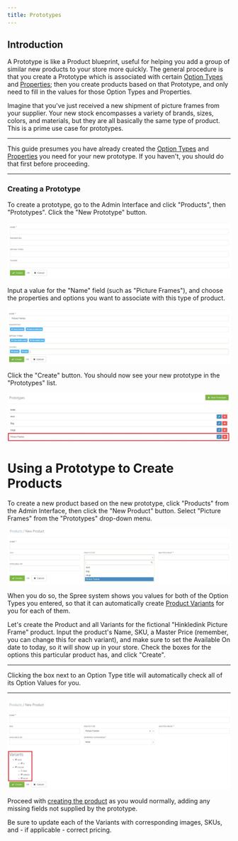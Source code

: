 ```yaml
---
title: Prototypes
---
```


## Introduction

A Prototype is like a Product blueprint, useful for helping you add a group of similar new products to your store more quickly. The general procedure is that you create a Prototype which is associated with certain [Option Types](/user/products/product_options.html) and [Properties](/user/products/product_properties.html); then you create products based on that Prototype, and only need to fill in the values for those Option Types and Properties.

Imagine that you've just received a new shipment of picture frames from your supplier. Your new stock encompasses a variety of brands, sizes, colors, and materials, but they are all basically the same type of product. This is a prime use case for prototypes.

***
This guide presumes you have already created the [Option Types](/user/products/product_options.html) and [Properties](/user/products/product_properties.html) you need for your new prototype. If you haven't, you should do that first before proceeding.
***

### Creating a Prototype

To create a prototype, go to the Admin Interface and click "Products", then "Prototypes". Click the "New Prototype" button.

![New Prototype Form](../../../images/user/products/new_prototype.jpg)

Input a value for the "Name" field (such as "Picture Frames"), and choose the properties and options you want to associate with this type of product.

![Filled-In Prototype Form](../../../images/user/products/picture_frame_prototype.jpg)

Click the "Create" button. You should now see your new prototype in the "Prototypes" list.

![Prototypes List](../../../images/user/products/prototypes.jpg)

# Using a Prototype to Create Products

To create a new product based on the new prototype, click "Products" from the Admin Interface, then click the "New Product" button. Select "Picture Frames" from the "Prototypes" drop-down menu.

![Product From Prototype](../../../images/user/products/product_from_prototype.jpg)

When you do so, the Spree system shows you values for both of the Option Types you entered, so that it can automatically create [Product Variants](/user/products/creating_products.html#understanding-variants) for you for each of them.

Let's create the Product and all Variants for the fictional "Hinkledink Picture Frame" product. Input the product's Name, SKU, a Master Price (remember, you can change this for each variant), and make sure to set the Available On date to today, so it will show up in your store. Check the boxes for the options this particular product has, and click "Create".

***
Clicking the box next to an Option Type title will automatically check all of its Option Values for you.
***

![Prototype Option Types](../../../images/user/products/prototype_product_with_options.jpg)

Proceed with [creating the product](/user/products/creating_products.html) as you would normally, adding any missing fields not supplied by the prototype.

Be sure to update each of the Variants with corresponding images, SKUs, and - if applicable - correct pricing.
